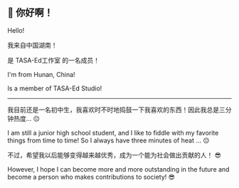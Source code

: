 ## 👋 你好啊！
Hello!

我来自中国湖南！

是 TASA-Ed工作室 的一名成员！

I'm from Hunan, China!

Is a member of TASA-Ed Studio!

---

我目前还是一名初中生，我喜欢时不时地捣鼓一下我喜欢的东西！因此我总是三分钟热度… 😔

I am still a junior high school student, and I like to fiddle with my favorite things from time to time! So I always have three minutes of heat … 😔

不过，希望我以后能够变得越来越优秀，成为一个能为社会做出贡献的人！ 😎

However, I hope I can become more and more outstanding in the future and become a person who makes contributions to society! 😎